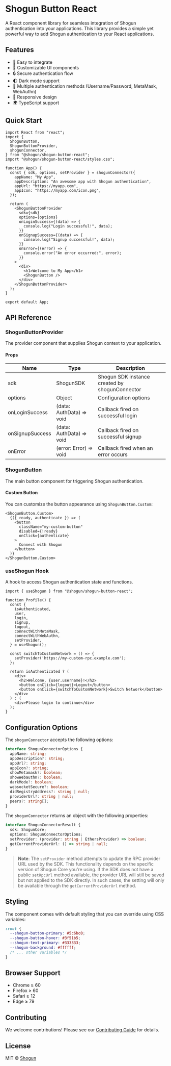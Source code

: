 # Shogun Button React

A React component library for seamless integration of Shogun authentication into your applications. This library provides a simple yet powerful way to add Shogun authentication to your React applications.

## Features

- 🚀 Easy to integrate
- 🎨 Customizable UI components
- 🔒 Secure authentication flow
- 🌓 Dark mode support
- 🔌 Multiple authentication methods (Username/Password, MetaMask, WebAuthn)
- 📱 Responsive design
- 🌍 TypeScript support

## Quick Start

```tsx
import React from "react";
import {
  ShogunButton,
  ShogunButtonProvider,
  shogunConnector,
} from "@shogun/shogun-button-react";
import "@shogun/shogun-button-react/styles.css";

function App() {
  const { sdk, options, setProvider } = shogunConnector({
    appName: "My App",
    appDescription: "An awesome app with Shogun authentication",
    appUrl: "https://myapp.com",
    appIcon: "https://myapp.com/icon.png",
  });

  return (
    <ShogunButtonProvider
      sdk={sdk}
      options={options}
      onLoginSuccess={(data) => {
        console.log("Login successful!", data);
      }}
      onSignupSuccess={(data) => {
        console.log("Signup successful!", data);
      }}
      onError={(error) => {
        console.error("An error occurred:", error);
      }}
    >
      <div>
        <h1>Welcome to My App</h1>
        <ShogunButton />
      </div>
    </ShogunButtonProvider>
  );
}

export default App;
```

## API Reference

### ShogunButtonProvider

The provider component that supplies Shogun context to your application.

#### Props

| Name            | Type                     | Description                                    |
| --------------- | ------------------------ | ---------------------------------------------- |
| sdk             | ShogunSDK                | Shogun SDK instance created by shogunConnector |
| options         | Object                   | Configuration options                          |
| onLoginSuccess  | (data: AuthData) => void | Callback fired on successful login             |
| onSignupSuccess | (data: AuthData) => void | Callback fired on successful signup            |
| onError         | (error: Error) => void   | Callback fired when an error occurs            |

### ShogunButton

The main button component for triggering Shogun authentication.

#### Custom Button

You can customize the button appearance using `ShogunButton.Custom`:

```tsx
<ShogunButton.Custom>
  {({ ready, authenticate }) => (
    <button
      className="my-custom-button"
      disabled={!ready}
      onClick={authenticate}
    >
      Connect with Shogun
    </button>
  )}
</ShogunButton.Custom>
```

### useShogun Hook

A hook to access Shogun authentication state and functions.

```tsx
import { useShogun } from "@shogun/shogun-button-react";

function Profile() {
  const {
    isAuthenticated,
    user,
    login,
    signup,
    logout,
    connectWithMetaMask,
    connectWithWebAuthn,
    setProvider,
  } = useShogun();

  const switchToCustomNetwork = () => {
    setProvider('https://my-custom-rpc.example.com');
  };

  return isAuthenticated ? (
    <div>
      <h2>Welcome, {user.username}!</h2>
      <button onClick={logout}>Logout</button>
      <button onClick={switchToCustomNetwork}>Switch Network</button>
    </div>
  ) : (
    <div>Please login to continue</div>
  );
}
```

## Configuration Options

The `shogunConnector` accepts the following options:

```typescript
interface ShogunConnectorOptions {
  appName: string;
  appDescription?: string;
  appUrl?: string;
  appIcon?: string;
  showMetamask?: boolean;
  showWebauthn?: boolean;
  darkMode?: boolean;
  websocketSecure?: boolean;
  didRegistryAddress?: string | null;
  providerUrl?: string | null;
  peers?: string[];
}
```

The `shogunConnector` returns an object with the following properties:

```typescript
interface ShogunConnectorResult {
  sdk: ShogunCore;
  options: ShogunConnectorOptions;
  setProvider: (provider: string | EthersProvider) => boolean;
  getCurrentProviderUrl: () => string | null;
}
```

> **Note**: The `setProvider` method attempts to update the RPC provider URL used by the SDK. This functionality depends on the specific version of Shogun Core you're using. If the SDK does not have a public `setRpcUrl` method available, the provider URL will still be saved but not applied to the SDK directly. In such cases, the setting will only be available through the `getCurrentProviderUrl` method.

## Styling

The component comes with default styling that you can override using CSS variables:

```css
:root {
  --shogun-button-primary: #5c6bc0;
  --shogun-button-hover: #3f51b5;
  --shogun-text-primary: #333333;
  --shogun-background: #ffffff;
  /* ... other variables */
}
```

## Browser Support

- Chrome ≥ 60
- Firefox ≥ 60
- Safari ≥ 12
- Edge ≥ 79

## Contributing

We welcome contributions! Please see our [Contributing Guide](CONTRIBUTING.md) for details.

## License

MIT © [Shogun](https://github.com/shogun)
